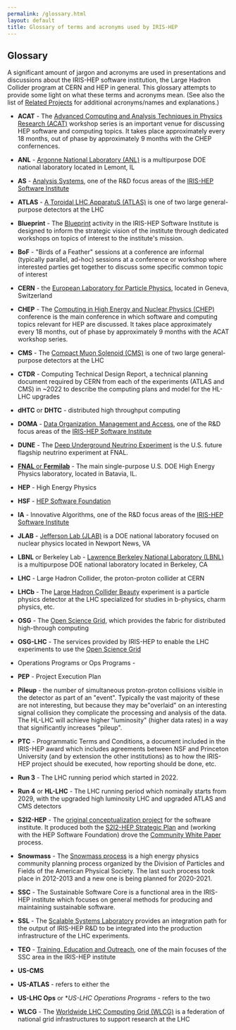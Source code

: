 ```yaml
---
permalink: /glossary.html
layout: default
title: Glossary of terms and acronyms used by IRIS-HEP
---
```


## Glossary

A significant amount of jargon and acronyms are used in presentations and
discussions about the IRIS-HEP software institution, the Large Hadron Collider
program at CERN and HEP in general. This glossary attempts to provide some
light on what these terms and acronyms mean.  (See also the list of [Related Projects](https://iris-hep.org/collaborations) for additional acronyms/names and explanations.)

  * **ACAT** - The [Advanced Computing and Analysis Techniques in Physics Research (ACAT)](https://indico.cern.ch/event/708041/) workshop series is an important venue for discussing HEP software and computing topics. It takes place approximately every 18 months, out of phase by approximately 9 months with the CHEP confernences.

  * **ANL** - [Argonne National Laboratory (ANL)](https://www.anl.gov) is a multipurpose DOE national laboratory located in Lemont, IL

  * **AS** - [Analysis Systems](https://iris-hep.org/as.html), one of the R&D focus areas of the [IRIS-HEP Software Institute](https://iris-hep.org/)

  * **ATLAS** - [A Toroidal LHC ApparatuS (ATLAS)](https://atlas.cern) is one of two large general-purpose detectors at the LHC

  * **Blueprint** - The [Blueprint](https://iris-hep.org/blueprint.html) activity in the IRIS-HEP Software Institute is designed to inform the strategic vision of the institute through dedicated workshops on topics of interest to the institute's mission.

  * **BoF** - "Birds of a Feather" sessions at a conference are informal (typically parallel, ad-hoc) sessions at a conference or workshop where interested parties get together to discuss some specific common topic of interest

  * **CERN** - the [European Laboratory for Particle Physics](https://home.cern), located in Geneva, Switzerland

  * **CHEP** - The [Computing in High Energy and Nuclear Physics (CHEP)](http://chep2019.org) conference is the main conference in which software and computing topics relevant for HEP are discussed. It takes place approximately every 18 months, out of phase by approximately 9 months with the ACAT workshop series.

  * **CMS** - The [Compact Muon Solenoid (CMS)](http://cms.cern) is one of two large general-purpose detectors at the LHC

  * **CTDR** - Computing Technical Design Report, a technical planning document required by CERN from each of the experiments (ATLAS and CMS) in ~2022 to describe the computing plans and model for the HL-LHC upgrades

  * **dHTC** or **DHTC** - distributed high throughput computing

  * **DOMA** - [Data Organization, Management and Access](https://iris-hep.org/doma.html), one of the R&D focus areas of the [IRIS-HEP Software Institute](https://iris-hep.org/)

  * **DUNE** - The [Deep Underground Neutrino Experiment](http://www.fnal.gov/pub/science/lbnf-dune/index.html) is the U.S. future flagship neutrino experiment at FNAL.

  * [**FNAL** or **Fermilab**](http://www.fnal.gov) - The main single-purpose U.S. DOE High Energy Physics laboratory, located in Batavia, IL.

  * **HEP** - High Energy Physics

  * **HSF** - [HEP Software Foundation](https://hepsoftwarefoundation.org/)

  * **IA** - Innovative Algorithms, one of the R&D focus areas of the [IRIS-HEP Software Institute](https://iris-hep.org/)

  * **JLAB** - [Jefferson Lab (JLAB)](https://www.jlab.org) is a DOE national laboratory focused on nuclear physics located in Newport News, VA

  * **LBNL** or Berkeley Lab - [Lawrence Berkeley National Laboratory (LBNL)](https://www.lbl.gov) is a multipurpose DOE national laboratory located in Berkeley, CA


  * **LHC** - Large Hadron Collider, the proton-proton collider at CERN

  * **LHCb** - The [Large Hadron Collider Beauty](http://lhcb-public.web.cern.ch/lhcb-public/) experiment is a particle physics detector at the LHC specialized for studies in b-physics, charm physics, etc.

  * **OSG** - The [Open Science Grid](https://opensciencegrid.org/), which provides the fabric for distributed high-through computing

  * **OSG-LHC** - The services provided by IRIS-HEP to enable the LHC experiments to use the [Open Science Grid](https://opensciencegrid.org/)

  * Operations Programs or Ops Programs -

  * **PEP** - Project Execution Plan

  * **Pileup** - the number of simultaneous proton-proton collisions visible in the detector as part of an "event". Typically the vast majority of these are not interesting, but because they may be"overlaid" on an interesting signal collision they complicate the processing and analysis of the data. The HL-LHC will achieve higher "luminosity" (higher data rates) in a way that significantly increases "pileup".

  * **PTC** - Programmatic Terms and Conditions, a document included in the IRIS-HEP award which includes agreements between NSF and Princeton University (and by extension the other institutions) as to how the IRIS-HEP project should be executed, how reporting should be done, etc.

  * **Run 3** - The LHC running period which started in 2022.

  * **Run 4** or **HL-LHC** - The LHC running period which nominally starts from 2029, with the upgraded high luminosity LHC and upgraded ATLAS and CMS detectors

  * **S2I2-HEP** - The [original conceptualization project](http://s2i2-hep.org) for the software institute. It produced both the [S2I2-HEP Strategic Plan](https://arxiv.org/abs/1712.06592)  and (working with the HEP Software Foundation) drove the [Community White Paper](https://arxiv.org/abs/1712.06982)  process.

  * **Snowmass** - The [Snowmass process](https://snowmass-wiki.fnal.gov/wiki/Main_Page) is a high energy physics community planning process organized by the Division of Particles and Fields of the American Physical Society. The last such process took place in 2012-2013 and a new one is being planned for 2020-2021.

  * **SSC** - The Sustainable Software Core is a functional area in the IRIS-HEP institute which focuses on general methods for producing and maintaining sustainable software.

  * **SSL** - The [Scalable Systems Laboratory](https://iris-hep.org/ssl.html) provides an integration path for the output of IRIS-HEP R&D to be integrated into the production infrastructure of the LHC experiments.

  * **TEO** - [Training, Education and Outreach](https://iris-hep.org/ssc.html), one of the main focuses of the SSC area in the IRIS-HEP institute

  * **US-CMS**

  * **US-ATLAS** - refers to either the

  * **US-LHC Ops** or **US-LHC Operations Programs* - refers to the two

  * **WLCG** - The [Worldwide LHC Computing Grid (WLCG)](http://wlcg.web.cern.ch) is a federation of national grid infrastructures to support research at the LHC


